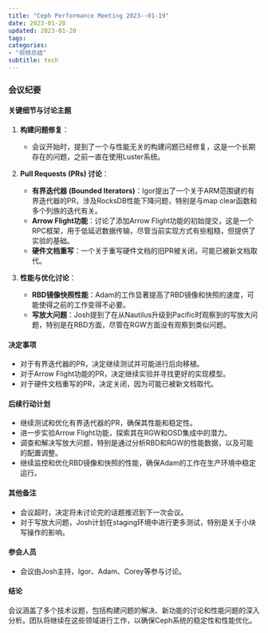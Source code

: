 ```yaml
---
title: "Ceph Performance Meeting 2023--01-19"
date: 2023-01-20
updated: 2023-01-20
tags:
categories:
- "视频总结"
subtitle: tech
---
```



### 会议纪要

#### 关键细节与讨论主题

1. **构建问题修复**：
   - 会议开始时，提到了一个与性能无关的构建问题已经修复，这是一个长期存在的问题，之前一直在使用Luster系统。

2. **Pull Requests (PRs) 讨论**：
   - **有界迭代器 (Bounded Iterators)**：Igor提出了一个关于ARM范围键的有界迭代器的PR，涉及RocksDB性能下降问题，特别是与map clear函数和多个列族的迭代有关。
   - **Arrow Flight功能**：讨论了添加Arrow Flight功能的初始提交，这是一个RPC框架，用于低延迟数据传输，尽管当前实现方式有些粗糙，但提供了实验的基础。
   - **硬件文档重写**：一个关于重写硬件文档的旧PR被关闭，可能已被新文档取代。

3. **性能与优化讨论**：
   - **RBD镜像快照性能**：Adam的工作显著提高了RBD镜像和快照的速度，可能使得之前的工作变得不必要。
   - **写放大问题**：Josh提到了在从Nautilus升级到Pacific时观察到的写放大问题，特别是在RBD方面，尽管在RGW方面没有观察到类似问题。

#### 决定事项

- 对于有界迭代器的PR，决定继续测试并可能进行后向移植。
- 对于Arrow Flight功能的PR，决定继续实验并寻找更好的实现模型。
- 对于硬件文档重写的PR，决定关闭，因为可能已被新文档取代。

#### 后续行动计划

- 继续测试和优化有界迭代器的PR，确保其性能和稳定性。
- 进一步实验Arrow Flight功能，探索其在RGW和OSD集成中的潜力。
- 调查和解决写放大问题，特别是通过分析RBD和RGW的性能数据，以及可能的配置调整。
- 继续监控和优化RBD镜像和快照的性能，确保Adam的工作在生产环境中稳定运行。

#### 其他备注

- 会议超时，决定将未讨论完的话题推迟到下一次会议。
- 对于写放大问题，Josh计划在staging环境中进行更多测试，特别是关于小块写操作的影响。

#### 参会人员

- 会议由Josh主持，Igor、Adam、Corey等参与讨论。

#### 结论

会议涵盖了多个技术议题，包括构建问题的解决、新功能的讨论和性能问题的深入分析。团队将继续在这些领域进行工作，以确保Ceph系统的稳定性和性能优化。